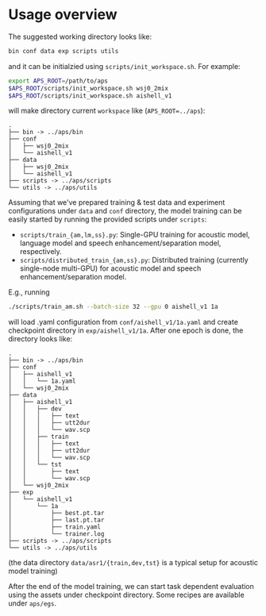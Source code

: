 # Usage overview

The suggested working directory looks like:
```bash
bin conf data exp scripts utils
```
and it can be initialzied using `scripts/init_workspace.sh`. For example:
```bash
export APS_ROOT=/path/to/aps
$APS_ROOT/scripts/init_workspace.sh wsj0_2mix
$APS_ROOT/scripts/init_workspace.sh aishell_v1
```
will make directory current `workspace` like (`APS_ROOT=../aps`):
```
.
├── bin -> ../aps/bin
├── conf
│   ├── wsj0_2mix
│   └── aishell_v1
├── data
│   ├── wsj0_2mix
│   └── aishell_v1
├── scripts -> ../aps/scripts
└── utils -> ../aps/utils
```

Assuming that we've prepared training & test data and experiment configurations under `data` and `conf` directory, the model training can be easily started by running the provided scripts under `scripts`:

* `scripts/train_{am,lm,ss}.py`: Single-GPU training for acoustic model, language model and speech enhancement/separation model, respectively.
* `scripts/distributed_train_{am,ss}.py`: Distributed training (currently single-node multi-GPU) for acoustic model and speech enhancement/separation model.

E.g., running
```bash
./scripts/train_am.sh --batch-size 32 --gpu 0 aishell_v1 1a
```
will load .yaml configuration from `conf/aishell_v1/1a.yaml` and create checkpoint directory in `exp/aishell_v1/1a`. After one epoch is done, the directory looks like:
```
.
├── bin -> ../aps/bin
├── conf
│   ├── aishell_v1
│   │   └── 1a.yaml
│   └── wsj0_2mix
├── data
│   ├── aishell_v1
│   │   ├── dev
│   │   │   ├── text
│   │   │   ├── utt2dur
│   │   │   └── wav.scp
│   │   ├── train
│   │   │   ├── text
│   │   │   ├── utt2dur
│   │   │   └── wav.scp
│   │   └── tst
│   │       ├── text
│   │       └── wav.scp
│   └── wsj0_2mix
├── exp
│   └── aishell_v1
│       └── 1a
│           ├── best.pt.tar
│           ├── last.pt.tar
│           ├── train.yaml
│           └── trainer.log
├── scripts -> ../aps/scripts
└── utils -> ../aps/utils
```
(the data directory `data/asr1/{train,dev,tst}` is a typical setup for acoustic model training)

After the end of the model training, we can start task dependent evaluation using the assets under checkpoint directory. Some recipes are available under `aps/egs`.
